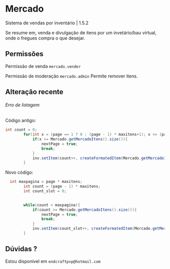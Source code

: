 # Mercado
Sistema de vendas por inventário | 1.5.2

Se resume em, venda e divulgação de itens por um invetário/bau virtual, onde o fregues compra o que desejar.

## Permissões

 Permissão de venda ``mercado.vender``
 
 Permissão de moderação ``mercado.admin`` Permite remover itens.
 
## Alteração recente ##
 
###### Erro de listagem

Código antigo:
```java
int count = 0;
		for(int x = (page == 1 ? 0 : (page - 1) * maxitens+1); x <= (page == 1 ? maxitens : page  * maxitens); x++){
			if(x >= Mercado.getMercadoItens().size()){
				nextPage = true;
				break;
			}
			inv.setItem(count++, createFormatedItem(Mercado.getMercadoItens().get(x), false, player));
		}
```
Novo código:
```java
  int maxpagina = page * maxitens;
		int count = (page - 1) * maxitens;
		int count_slot = 0;

		
		while(count < maxpagina){
			if(count >= Mercado.getMercadoItens().size()){
				nextPage = true;
				break;
			}
			inv.setItem(count_slot++, createFormatedItem(Mercado.getMercadoItens().get(count++), false, player));
		}
```

 
 ## Dúvidas ?
 Estou disponível em ``endcraftpvp@hotmail.com``
